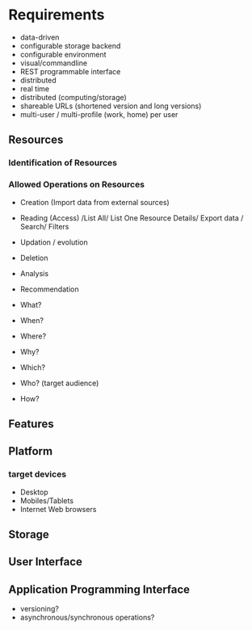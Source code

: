 # Requirements

- data-driven
- configurable storage backend
- configurable environment
- visual/commandline
- REST programmable interface
- distributed
- real time
- distributed (computing/storage)
- shareable URLs (shortened version and long versions)
- multi-user / multi-profile (work, home) per user

## Resources
### Identification of Resources

### Allowed Operations on Resources
- Creation (Import data from external sources)
- Reading (Access) /List All/ List One Resource Details/ Export data / Search/ Filters
- Updation / evolution
- Deletion
- Analysis
- Recommendation


- What?
- When?
- Where?
- Why? 
- Which?
- Who? (target audience)
- How?

## Features

## Platform
### target devices
- Desktop
- Mobiles/Tablets
- Internet Web browsers

## Storage

## User Interface

## Application Programming Interface
- versioning?
- asynchronous/synchronous operations?

